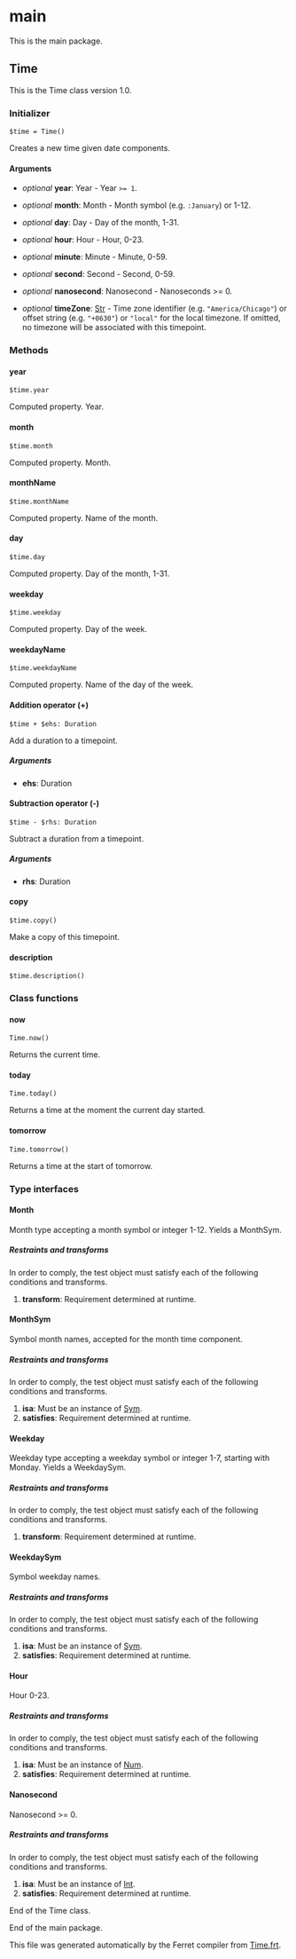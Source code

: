 # main

This is the main package.




## Time

This is the Time class version 1.0.




### Initializer

```
$time = Time()
```

Creates a new time given date components.


#### Arguments

* *optional* __year__: Year - Year `>= 1`.

* *optional* __month__: Month - Month symbol (e.g. `:January`) or 1-12.

* *optional* __day__: Day - Day of the month, 1-31.

* *optional* __hour__: Hour - Hour, 0-23.

* *optional* __minute__: Minute - Minute, 0-59.

* *optional* __second__: Second - Second, 0-59.

* *optional* __nanosecond__: Nanosecond - Nanoseconds >= 0.

* *optional* __timeZone__: [Str](/std/doc/String.md) - Time zone identifier (e.g. `"America/Chicago"`) or offset
string (e.g. `"+0630"`) or `"local"` for the local timezone.
If omitted, no timezone will be associated with this timepoint.

### Methods

#### year

```
$time.year
```

Computed property. Year.



#### month

```
$time.month
```

Computed property. Month.



#### monthName

```
$time.monthName
```

Computed property. Name of the month.



#### day

```
$time.day
```

Computed property. Day of the month, 1-31.



#### weekday

```
$time.weekday
```

Computed property. Day of the week.



#### weekdayName

```
$time.weekdayName
```

Computed property. Name of the day of the week.



#### Addition operator (+)

```
$time + $ehs: Duration
```

Add a duration to a timepoint.


##### Arguments

* __ehs__: Duration  



#### Subtraction operator (-)

```
$time - $rhs: Duration
```

Subtract a duration from a timepoint.


##### Arguments

* __rhs__: Duration  



#### copy

```
$time.copy()
```

Make a copy of this timepoint.





#### description

```
$time.description()
```

### Class functions

#### now

```
Time.now()
```

Returns the current time.





#### today

```
Time.today()
```

Returns a time at the moment the current day started.





#### tomorrow

```
Time.tomorrow()
```

Returns a time at the start of tomorrow.


### Type interfaces

#### Month

Month type accepting a month symbol or integer 1-12.
Yields a MonthSym.


##### Restraints and transforms

In order to comply, the test object must satisfy each of the following conditions and transforms.

1. __transform__: Requirement determined at runtime.


#### MonthSym

Symbol month names, accepted for the month time component.


##### Restraints and transforms

In order to comply, the test object must satisfy each of the following conditions and transforms.

1. __isa__: Must be an instance of [Sym](/std/doc/Symbol.md).
2. __satisfies__: Requirement determined at runtime.


#### Weekday

Weekday type accepting a weekday symbol or integer 1-7, starting with Monday.
Yields a WeekdaySym.


##### Restraints and transforms

In order to comply, the test object must satisfy each of the following conditions and transforms.

1. __transform__: Requirement determined at runtime.


#### WeekdaySym

Symbol weekday names.


##### Restraints and transforms

In order to comply, the test object must satisfy each of the following conditions and transforms.

1. __isa__: Must be an instance of [Sym](/std/doc/Symbol.md).
2. __satisfies__: Requirement determined at runtime.


#### Hour

Hour 0-23.


##### Restraints and transforms

In order to comply, the test object must satisfy each of the following conditions and transforms.

1. __isa__: Must be an instance of [Num](/std/doc/Number.md).
2. __satisfies__: Requirement determined at runtime.


#### Nanosecond

Nanosecond >= 0.


##### Restraints and transforms

In order to comply, the test object must satisfy each of the following conditions and transforms.

1. __isa__: Must be an instance of [Int](/std/doc/Number.md).
2. __satisfies__: Requirement determined at runtime.


End of the Time class.





End of the main package.

This file was generated automatically by the Ferret compiler from
[Time.frt](../Time.frt).